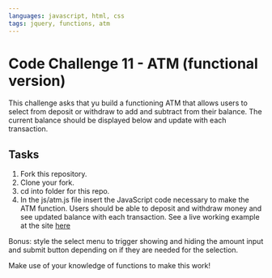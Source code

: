 ```yaml
---
languages: javascript, html, css
tags: jquery, functions, atm
---
```


# Code Challenge 11 - ATM (functional version)

This challenge asks that yu build a functioning ATM that allows users to select from deposit or withdraw to add and subtract from their balance. The current balance should be displayed below and update with each transaction.

## Tasks

1. Fork this repository.
2. Clone your fork.
3. cd into folder for this repo.
4. In the js/atm.js file insert the JavaScript code necessary to make the ATM function. Users should be able to deposit and withdraw money and see updated balance with each transaction. See a live working example at the site [here](http://flatiron-school-curriculum.github.io/js-atm-function-based/)

Bonus: style the select menu to trigger showing and hiding the amount input and submit button depending on if they are needed for the selection.

Make use of your knowledge of functions to make this work!